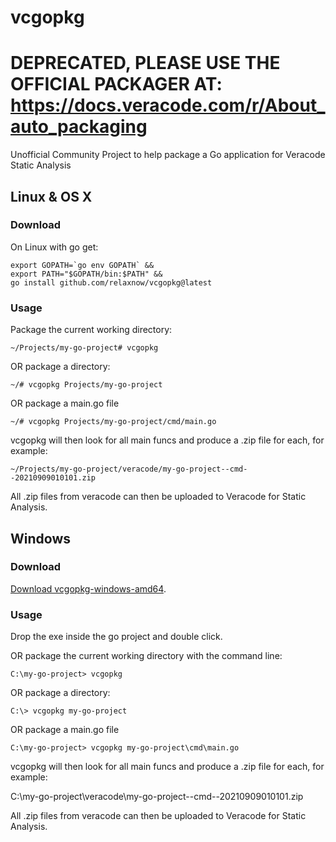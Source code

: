# vcgopkg

# DEPRECATED, PLEASE USE THE OFFICIAL PACKAGER AT: https://docs.veracode.com/r/About_auto_packaging

Unofficial Community Project to help package a Go application for Veracode Static Analysis

## Linux & OS X

### Download

On Linux with go get:
```
export GOPATH=`go env GOPATH` &&
export PATH="$GOPATH/bin:$PATH" &&
go install github.com/relaxnow/vcgopkg@latest
```

### Usage

Package the current working directory:
```
~/Projects/my-go-project# vcgopkg
```

OR package a directory:
```
~/# vcgopkg Projects/my-go-project
```

OR package a main.go file
```
~/# vcgopkg Projects/my-go-project/cmd/main.go
```
vcgopkg will then look for all main funcs and produce a .zip file for each, for example:

```
~/Projects/my-go-project/veracode/my-go-project--cmd--20210909010101.zip
```

All .zip files from veracode can then be uploaded to Veracode for Static Analysis.

## Windows

### Download

[Download vcgopkg-windows-amd64](https://github.com/relaxnow/vcgopkg/releases/download/v0.0.23/vcgopkg-windows-amd64.zip).

### Usage

Drop the exe inside the go project and double click.

OR package the current working directory with the command line:
```
C:\my-go-project> vcgopkg
```

OR package a directory:
```
C:\> vcgopkg my-go-project
```

OR package a main.go file
```
C:\my-go-project> vcgopkg my-go-project\cmd\main.go
```
vcgopkg will then look for all main funcs and produce a .zip file for each, for example:

C:\my-go-project\veracode\my-go-project--cmd--20210909010101.zip

All .zip files from veracode can then be uploaded to Veracode for Static Analysis.
